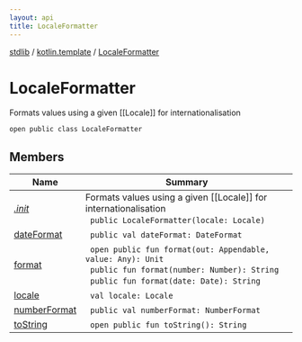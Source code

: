 ```yaml
---
layout: api
title: LocaleFormatter
---
```

[stdlib](../../index.html) / [kotlin.template](../index.html) / [LocaleFormatter](index.html)

# LocaleFormatter
Formats values using a given [[Locale]] for internationalisation
```
open public class LocaleFormatter
```
## Members
| Name | Summary |
|------|---------|
|[*.init*](_init_.html)|Formats values using a given [[Locale]] for internationalisation<br>&nbsp;&nbsp;`public LocaleFormatter(locale: Locale)`<br>|
|[dateFormat](dateFormat.html)|&nbsp;&nbsp;`public val dateFormat: DateFormat`<br>|
|[format](format.html)|&nbsp;&nbsp;`open public fun format(out: Appendable, value: Any): Unit`<br>&nbsp;&nbsp;`public fun format(number: Number): String`<br>&nbsp;&nbsp;`public fun format(date: Date): String`<br>|
|[locale](locale.html)|&nbsp;&nbsp;`val locale: Locale`<br>|
|[numberFormat](numberFormat.html)|&nbsp;&nbsp;`public val numberFormat: NumberFormat`<br>|
|[toString](toString.html)|&nbsp;&nbsp;`open public fun toString(): String`<br>|

